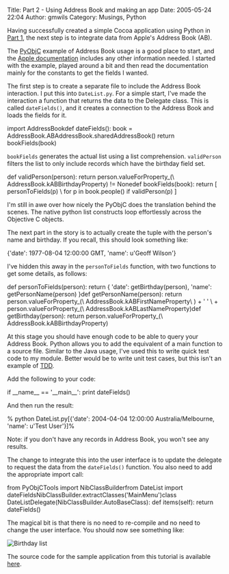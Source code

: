 Title: Part 2 - Using Address Book and making an app
Date: 2005-05-24 22:04
Author: gmwils
Category: Musings, Python

Having successfully created a simple Cocoa application using Python in
[Part 1][], the next step is to integrate data from Apple's Address Book
(AB).

The [PyObjC][] example of Address Book usage is a good place to start,
and the [Apple documentation][] includes any other information needed. I
started with the example, played around a bit and then read the
documentation mainly for the constants to get the fields I wanted.

The first step is to create a separate file to include the Address Book
interaction. I put this into `DateList.py`. For a simple start, I've
made the interaction a function that returns the data to the Delegate
class. This is called `dateFields()`, and it creates a connection to the
Address Book and loads the fields for it.

<p>
    import AddressBookdef dateFields():    book = AddressBook.ABAddressBook.sharedAddressBook()    return bookFields(book)

</p>

`bookFields` generates the actual list using a list comprehension.
`validPerson` filters the list to only include records which have the
birthday field set.

<p>
    def validPerson(person):    return person.valueForProperty_(\        AddressBook.kABBirthdayProperty) != Nonedef bookFields(book):    return [ personToFields(p) \        for p in book.people() if validPerson(p) ]

</p>

I'm still in awe over how nicely the PyObjC does the translation behind
the scenes. The native python list constructs loop effortlessly across
the Objective C objects.

The next part in the story is to actually create the tuple with the
person's name and birthday. If you recall, this should look something
like:

<p>
    {'date': 1977-08-04 12:00:00 GMT, 'name': u'Geoff Wilson'}

</p>

I've hidden this away in the `personToFields` function, with two
functions to get some details, as follows:

<p>
    def personToFields(person):    return {        'date': getBirthday(person),        'name': getPersonName(person)    }def getPersonName(person):   return person.valueForProperty_(\        AddressBook.kABFirstNameProperty\        ) + ' ' \        + person.valueForProperty_(\        AddressBook.kABLastNameProperty)def getBirthday(person):    return person.valueForProperty_(\        AddressBook.kABBirthdayProperty)

</p>

At this stage you should have enough code to be able to query your
Address Book. Python allows you to add the equivalent of a main function
to a source file. Similar to the Java usage, I've used this to write
quick test code to my module. Better would be to write unit test cases,
but this isn't an example of [TDD][].

Add the following to your code:

<p>
    if __name__ == '__main__':    print dateFields()

</p>

And then run the result:

<p>
    % python DateList.py[{'date': 2004-04-04 12:00:00 Australia/Melbourne, 'name': u'Test User'}]%

</p>

Note: if you don't have any records in Address Book, you won't see any
results.

The change to integrate this into the user interface is to update the
delegate to request the data from the `dateFields()` function. You also
need to add the appropriate import call:

<p>
    from PyObjCTools import NibClassBuilderfrom DateList import dateFieldsNibClassBuilder.extractClasses('MainMenu')class DateListDelegate(NibClassBuilder.AutoBaseClass):    def items(self):        return dateFields()

</p>

The magical bit is that there is no need to re-compile and no need to
change the user interface. You should now see something like:

![Birthday list][]

</p>

The source code for the sample application from this tutorial is
available [here][].

</p>

  [Part 1]: http://www.pseudofish.com/blog/2005/05/13/part-1-creating-a-basic-cocoabindings-app-with-pyobjc/
  [PyObjC]: http://pyobjc.sourceforge.net/
  [Apple documentation]: http://developer.apple.com/documentation/UserExperience/Reference/AddressBook/ObjC_classic/Classes/ABPerson.html
  [TDD]: http://www.amazon.com/exec/obidos/ASIN/0321146530/qid=1116934788/sr=2-2/ref=pd_bbs_b_2_2/002-8975425-5740801
  [Birthday list]: /illustrations/2005-05DateList.jpg
  [here]: http://www.pseudofish.com/files/DateList-1.1.zip
